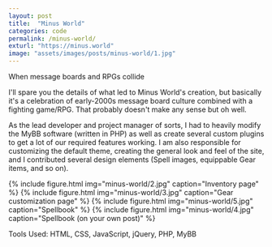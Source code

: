 ```yaml
---
layout: post
title:  "Minus World"
categories: code
permalink: /minus-world/
exturl: "https://minus.world"
image: "assets/images/posts/minus-world/1.jpg"
---
```


<p class="post--full__excerpt">
	When message boards and RPGs collide
</p>

I'll spare you the details of what led to Minus World's creation, but basically it's a celebration of early-2000s message board culture combined with a fighting game/RPG. That probably doesn't make any sense but oh well.

As the lead developer and project manager of sorts, I had to heavily modify the MyBB software (written in PHP) as well as create several custom plugins to get a lot of our required features working. I am also responsible for customizing the default theme, creating the general look and feel of the site, and I contributed several design elements (Spell images, equippable Gear items, and so on).

<div class="gallery">
	{% include figure.html img="minus-world/2.jpg" caption="Inventory page" %}
	{% include figure.html img="minus-world/3.jpg" caption="Gear customization page" %}
	{% include figure.html img="minus-world/5.jpg" caption="Spellbook" %}
	{% include figure.html img="minus-world/4.jpg" caption="Spellbook (on your own post)" %}
</div>

Tools Used: HTML, CSS, JavaScript, jQuery, PHP, MyBB